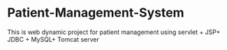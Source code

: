 # Patient-Management-System
This is web dynamic project for patient management using servlet + JSP+ JDBC + MySQL+ Tomcat server
